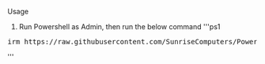 Usage

1. Run Powershell as Admin, then run the below command
'''ps1
<pre>irm https://raw.githubusercontent.com/SunriseComputers/PowerShell/refs/heads/main/win-auto-setup/main.ps1 | iex</pre>
'''
